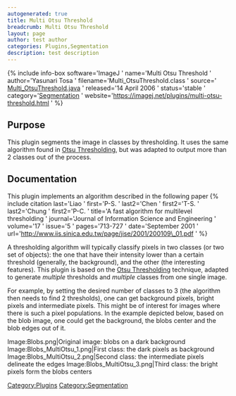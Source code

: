 ```yaml
---
autogenerated: true
title: Multi Otsu Threshold
breadcrumb: Multi Otsu Threshold
layout: page
author: test author
categories: Plugins,Segmentation
description: test description
---
```


{% include info-box software='ImageJ ' name='Multi Otsu Threshold ' author='Yasunari Tosa ' filename='Multi\_OtsuThreshold.class ' source=' [Multi\_OtsuThreshold.java](https://imagej.net/plugins/download/Multi_OtsuThreshold.java) ' released='14 April 2006 ' status='stable ' category='[Segmentation](_Category_Segmentation "wikilink") ' website='https://imagej.net/plugins/multi-otsu-threshold.html ' %}

## Purpose

This plugin segments the image in classes by thresholding. It uses the same algorithm found in [Otsu Thresholding](Otsu_Thresholding "wikilink"), but was adapted to output more than 2 classes out of the process.

## Documentation

This plugin implements an algorithm described in the following paper {% include citation last='Liao ' first='P-S. ' last2='Chen ' first2='T-S. ' last2='Chung ' first2='P-C. ' title='A fast algorithm for multilevel thresholding ' journal='Journal of Information Science and Engineering ' volume='17 ' issue='5 ' pages='713-727 ' date='September 2001 ' url='http://www.iis.sinica.edu.tw/page/jise/2001/200109\_01.pdf ' %}

A thresholding algorithm will typically classify pixels in two classes (or two set of objects): the one that have their intensity lower than a certain threshold (generally, the background), and the other (the interesting features). This plugin is based on the [Otsu Thresholding](Otsu_Thresholding "wikilink") technique, adapted to generate *multiple* thresholds and *multiple* classes from one single image.

For example, by setting the desired number of classes to 3 (the algorithm then needs to find 2 thresholds), one can get background pixels, bright pixels and intermediate pixels. This might be of interest for images where there is such a pixel populations. In the example depicted below, based on the blob image, one could get the background, the blobs center and the blob edges out of it.

Image:Blobs.png|Original image: blobs on a dark background Image:Blobs\_MultiOtsu\_1.png|First class: the dark pixels as background Image:Blobs\_MultiOtsu\_2.png|Second class: the intermediate pixels delineate the edges Image:Blobs\_MultiOtsu\_3.png|Third class: the bright pixels form the blobs centers

[Category:Plugins](Category_Plugins "wikilink") [Category:Segmentation](Category_Segmentation "wikilink")

